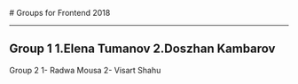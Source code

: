 # Groups for Frontend 2018

---
Group 1
1.Elena Tumanov
2.Doszhan Kambarov
---
Group 2
1- Radwa Mousa
2- Visart Shahu                 
